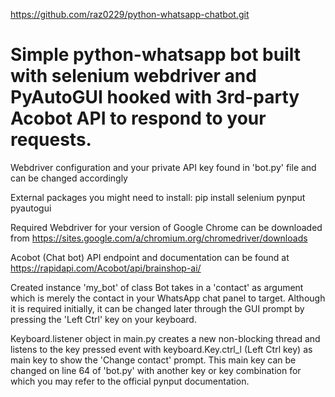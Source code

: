 https://github.com/raz0229/python-whatsapp-chatbot.git
#
# Simple python-whatsapp bot built with selenium webdriver and PyAutoGUI hooked with 3rd-party Acobot API to respond to your requests.
Webdriver configuration and your private API key found in 'bot.py' file and can be changed accordingly

External packages you might need to install:
pip install selenium pynput pyautogui

Required Webdriver for your version of Google Chrome can be downloaded from
https://sites.google.com/a/chromium.org/chromedriver/downloads

Acobot (Chat bot) API endpoint and documentation can be found at
https://rapidapi.com/Acobot/api/brainshop-ai/

Created instance 'my_bot' of class Bot takes in a 'contact' as argument which is merely the contact in your WhatsApp chat panel to target. Although it is required initially, it can be changed later through the GUI prompt by pressing the 'Left Ctrl' key on your keyboard.

Keyboard.listener object in main.py creates a new non-blocking thread and listens to the key pressed event with keyboard.Key.ctrl_l (Left Ctrl key) as main key to show the 'Change contact' prompt. This main key can be changed on line 64 of 'bot.py' with another key or key combination for which you may refer to the official pynput documentation.
